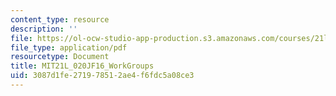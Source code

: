 ```yaml
---
content_type: resource
description: ''
file: https://ol-ocw-studio-app-production.s3.amazonaws.com/courses/21l-020j-globalization-the-good-the-bad-and-the-in-between-fall-2016/3087d1fe271978512ae4f6fdc5a08ce3_MIT21L_020JF16_WorkGroups.pdf
file_type: application/pdf
resourcetype: Document
title: MIT21L_020JF16_WorkGroups
uid: 3087d1fe-2719-7851-2ae4-f6fdc5a08ce3
---
```

